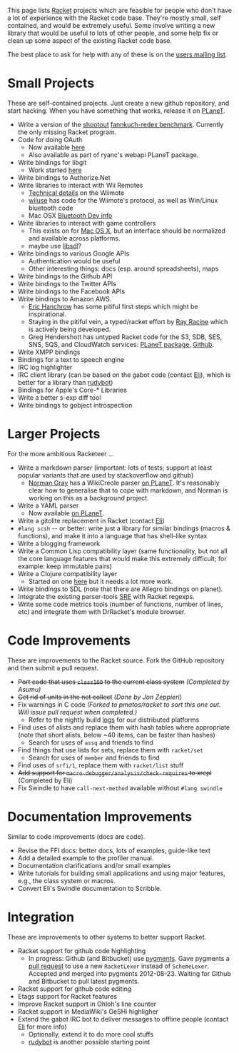 This page lists [Racket](http://www.racket-lang.org) projects which are feasible for people who don't
have a lot of experience with the Racket code base. They're mostly
small, self contained, and would be extremely useful. Some involve
writing a new library that would be useful to lots of other people, and
some help fix or clean up some aspect of the existing Racket code base.

The best place to ask for help with any of these is on the [users
mailing list](http://racket-lang.org/community.html).

# Small Projects

These are self-contained projects.  Just create a new github repository,
and start hacking.  When you have something that works, release it on
[PLaneT](http://planet.racket-lang.org).

* Write a version of the [shootout](http://shootout.alioth.debian.org/) [fannkuch-redex benchmark](http://shootout.alioth.debian.org/u32/performance.php?test=fannkuchredux).  Currently the only missing Racket program.
* Code for doing OAuth
  - Now available [here](https://github.com/veer-public/OAuth-2.0)
  - Also available as part of ryanc's webapi PLaneT package.
* Write bindings for libgit
  - Work started [here](https://github.com/jarnaldich/racket-git)
* Write bindings to Authorize.Net
* Write libraries to interact with Wii Remotes
  - [Technical details](http://wiibrew.org/wiki/Wiimote) on the Wiimote
  - [wiiuse](http://sourceforge.net/projects/wiiuse/) has code for the Wiimote's protocol, as well as Win/Linux bluetooth code
  - Mac OSX [Bluetooth Dev info](http://developer.apple.com/library/mac/#documentation/DeviceDrivers/Conceptual/Bluetooth/BT_Intro/BT_Intro.html)
* Write libraries to interact with game controllers
  - This exists on for [Mac OS X](https://github.com/get-bonus/get-bonus/blob/master/exp/joystick.rkt), but an interface should be normalized and available across platforms.
  - maybe use [libsdl](http://www.libsdl.org/)?
* Write bindings to various Google APIs
  - Authentication would be useful
  - Other interesting things: docs (esp. around spreadsheets), maps
* Write bindings to the Github API
* Write bindings to the Twitter APIs
* Write bindings to the Facebook APIs
* Write bindings to Amazon AWS.
  - [Eric Hanchrow](https://github.com/offby1/doodles/tree/master/plt-scheme/web/amazon) has some pitiful first steps which might be inspirational.
  - Staying in the pitiful vein, a typed/racket effort by [Ray Racine](https://github.com/RayRacine/knozamalib/tree/master/src/racket/aws) which is actively being developed.
  - Greg Hendershott has untyped Racket code for the S3, SDB, SES, SNS, SQS, and CloudWatch services: [PLaneT package](http://planet.racket-lang.org/display.ss?package=aws.plt&owner=gh), [Github](https://github.com/greghendershott/aws). 
* Write XMPP bindings
* Bindings for a text to speech engine
* IRC log highlighter
* IRC client library (can be based on the gabot code (contact [Eli](mailto:eli@barzilay.org)), which
  is better for a library than [rudybot](https://github.com/offby1/rudybot))
* Bindings for Apple's Core-* Libraries
* Write a better s-exp diff tool
* Write bindings to gobject introspection

# Larger Projects

For the more ambitious Racketeer ...

* Write a markdown parser (important: lots of tests; support at least
  popular variants that are used by stackoverflow and github)
  - [Norman Gray](http://nxg.me.uk) has a WikiCreole parser [on PLaneT](http://planet.racket-lang.org/display.ss?package=squicky.plt&owner=nxg).  It's reasonably clear how to generalise that to cope with markdown, and Norman is working on this as a background project.
* Write a YAML parser
  - Now available [on PLaneT](http://planet.racket-lang.org/display.ss?package=yaml.plt&owner=esilkensen).
* Write a gitolite replacement in Racket (contact [Eli](mailto:eli@barzilay.org))
* `#lang scsh` -- or better: write just a library for similar bindings
  (macros & functions), and make it into a language that has shell-like
  syntax
* Write a blogging framework
* Write a Common Lisp compatibility layer (same functionality, but not
  all the core language features that would make this extremely
  difficult; for example: keep immutable pairs)
* Write a Clojure compatibility layer
  - Started on one [here](https://github.com/takikawa/racket-clojure) but it needs a lot more work.
* Write bindings to SDL (note that there are Allegro bindings on planet).
* Integrate the existing parser-tools [SRE](http://www.ccs.neu.edu/home/shivers/papers/sre.txt) with Racket regexps.
* Write some code metrics tools (number of functions, number of lines, etc) and integrate them with DrRacket's module browser.

# Code Improvements

These are improvements to the Racket source.  Fork the GitHub repository
and then submit a pull request.

* ~~Port code that uses `class100` to the current class system~~ _(Completed by Asumu)_
* ~~Get rid of units in the net collect~~ _(Done by Jon Zeppieri)_
* Fix warnings in C code  _(Forked to pmatos/racket to sort this one out. Will issue pull request when completed.)_
  - Refer to the nightly build [logs](http://pre.racket-lang.org/build-log.txt) for our distributed platforms
* Find uses of alists and replace them with hash tables where
  appropriate (note that short alists, below ~40 items, can be faster than hashes)
  - Search for uses of `assq` and friends to find
* Find things that use lists for sets, replace them with `racket/set`
  - Search for uses of `member` and friends to find
* Find uses of `srfi/1`, replace them with `racket/list` stuff
* ~~Add support for `macro-debugger/analysis/check-requires` to xrepl~~ (Completed by Eli)
* Fix Swindle to have `call-next-method` available without `#lang swindle`

# Documentation Improvements

Similar to code improvements (docs are code).

* Revise the FFI docs: better docs, lots of examples, guide-like text
* Add a detailed example to the profiler manual.
* Documentation clarifications and/or small examples
* Write tutorials for building small applications and using major features, e.g., the class system or macros.
* Convert Eli's Swindle documentation to Scribble.

# Integration

These are improvements to other systems to better support Racket.

* Racket support for github code highlighting
  - In progress: Github (and Bitbucket) use [pygments](http://pygments.org/docs/lexerdevelopment/). Gave pygments a [pull request](https://bitbucket.org/birkenfeld/pygments-main/pull-request/94/add-lexer-for-racket-language) to use a new `RacketLexer` instead of `SchemeLexer`. Accepted and merged into pygments 2012-08-23. Waiting for Github and Bitbucket to pull latest pygments.
* Racket support for github code editing
* Etags support for Racket features
* Improve Racket support in Ohloh's line counter
* Racket support in MediaWiki's GeSHi highligher
* Extend the gabot IRC bot to deliver messages to offline people
  (contact [Eli](mailto:eli@barzilay.org) for more info)
  - Optionally, extend it to do more cool stuffs
  - [rudybot](https://github.com/offby1/rudybot) is another possible starting point